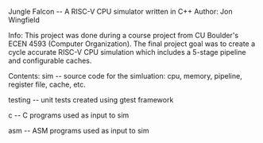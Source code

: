 Jungle Falcon -- A RISC-V CPU simulator written in C++
Author: Jon Wingfield

Info:
This project was done during a course project from CU Boulder's ECEN 4593 (Computer Organization). The final project goal was to create a cycle accurate RISC-V CPU simulation which includes a 5-stage pipeline and configurable caches.

Contents:
  sim 
    -- source code for the simluation: cpu, memory, pipeline, register file, cache, etc.

  testing 
    -- unit tests created using gtest framework

  c 
    -- C programs used as input to sim

  asm 
    -- ASM programs used as input to sim

